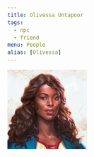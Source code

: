 ```yaml
---
title: Olivessa Untapoor
tags:
  - npc
  - friend
menu: People
alias: [Olivessa]
---
```


![](../../assets/olivessa.png)